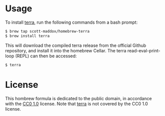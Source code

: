 # Usage

To install [terra](http://terralang.org/), run the following commands
from a bash prompt:

```bash
$ brew tap scott-maddox/homebrew-terra
$ brew install terra
```

This will download the compiled terra release from the official
Github repository, and install it into the homebrew Cellar.
The terra read-eval-print-loop (REPL) can then be accessed:

```bash
$ terra
```

# License

This hombrew formula is dedicated to the public domain, in accordance
with the [CC0 1.0](https://creativecommons.org/publicdomain/zero/1.0/)
license. Note that [terra](http://terralang.org/) is not covered
by the CC0 1.0 license.
